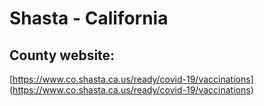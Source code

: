 # Shasta - California

## County website:
[https://www.co.shasta.ca.us/ready/covid-19/vaccinations] (https://www.co.shasta.ca.us/ready/covid-19/vaccinations)


